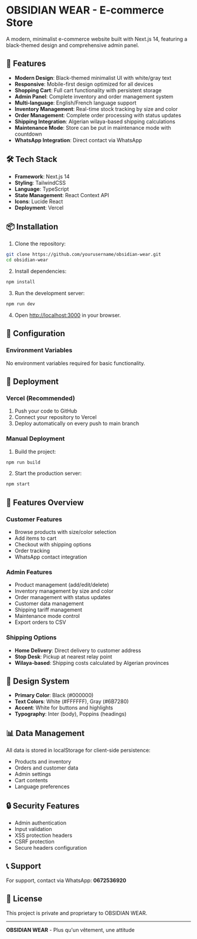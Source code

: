 ﻿# OBSIDIAN WEAR - E-commerce Store

A modern, minimalist e-commerce website built with Next.js 14, featuring a black-themed design and comprehensive admin panel.

## 🚀 Features

- **Modern Design**: Black-themed minimalist UI with white/gray text
- **Responsive**: Mobile-first design optimized for all devices
- **Shopping Cart**: Full cart functionality with persistent storage
- **Admin Panel**: Complete inventory and order management system
- **Multi-language**: English/French language support
- **Inventory Management**: Real-time stock tracking by size and color
- **Order Management**: Complete order processing with status updates
- **Shipping Integration**: Algerian wilaya-based shipping calculations
- **Maintenance Mode**: Store can be put in maintenance mode with countdown
- **WhatsApp Integration**: Direct contact via WhatsApp

## 🛠️ Tech Stack

- **Framework**: Next.js 14
- **Styling**: TailwindCSS
- **Language**: TypeScript
- **State Management**: React Context API
- **Icons**: Lucide React
- **Deployment**: Vercel

## 📦 Installation

1. Clone the repository:
```bash
git clone https://github.com/yourusername/obsidian-wear.git
cd obsidian-wear
```

2. Install dependencies:
```bash
npm install
```

3. Run the development server:
```bash
npm run dev
```

4. Open [http://localhost:3000](http://localhost:3000) in your browser.

## 🔧 Configuration



### Environment Variables
No environment variables required for basic functionality.

## 🚀 Deployment

### Vercel (Recommended)

1. Push your code to GitHub
2. Connect your repository to Vercel
3. Deploy automatically on every push to main branch

### Manual Deployment

1. Build the project:
```bash
npm run build
```

2. Start the production server:
```bash
npm start
```

## 📱 Features Overview

### Customer Features
- Browse products with size/color selection
- Add items to cart
- Checkout with shipping options
- Order tracking
- WhatsApp contact integration

### Admin Features
- Product management (add/edit/delete)
- Inventory management by size and color
- Order management with status updates
- Customer data management
- Shipping tariff management
- Maintenance mode control
- Export orders to CSV

### Shipping Options
- **Home Delivery**: Direct delivery to customer address
- **Stop Desk**: Pickup at nearest relay point
- **Wilaya-based**: Shipping costs calculated by Algerian provinces

## 🎨 Design System

- **Primary Color**: Black (#000000)
- **Text Colors**: White (#FFFFFF), Gray (#6B7280)
- **Accent**: White for buttons and highlights
- **Typography**: Inter (body), Poppins (headings)

## 📊 Data Management

All data is stored in localStorage for client-side persistence:
- Products and inventory
- Orders and customer data
- Admin settings
- Cart contents
- Language preferences

## 🔒 Security Features

- Admin authentication
- Input validation
- XSS protection headers
- CSRF protection
- Secure headers configuration

## 📞 Support

For support, contact via WhatsApp: **0672536920**

## 📄 License

This project is private and proprietary to OBSIDIAN WEAR.

---


**OBSIDIAN WEAR** - Plus qu'un vêtement, une attitude
